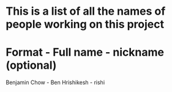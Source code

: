 # This is a list of all the names of people working on this project

# Format -   Full name - nickname (optional)
Benjamin Chow - Ben
Hrishikesh - rishi